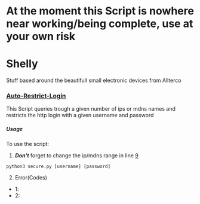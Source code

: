 # At the moment this Script is nowhere near working/being complete, use at your own risk

# Shelly
Stuff based around the beautifull small electronic devices from Allterco

### [Auto-Restrict-Login](Scripts/secure.py)
This Script queries trough a given number of ips or mdns names and restricts the http login with a given username and password

##### Usage
To use the script:
1. ***Don't*** forget to change the ip/mdns range in line [9](https://github.com/Floplosion05/Shelly/blob/5363c5c7477afdbddfb87236a7f83f0ba2a53a42/Scripts/secure.py#L9)
```
python3 secure.py [username] [password]
```
2. Error(Codes)
  - 1:
  - 2:
